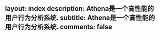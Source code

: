 layout: index
description: Athena是一个高性能的用户行为分析系统.
subtitle: Athena是一个高性能的用户行为分析系统.
comments: false
---
